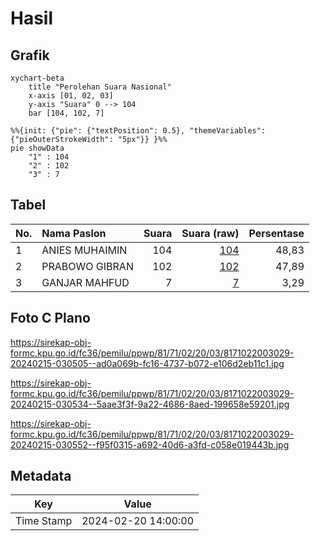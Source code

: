 # Hasil

## Grafik

```mermaid
xychart-beta
    title "Perolehan Suara Nasional"
    x-axis [01, 02, 03]
    y-axis "Suara" 0 --> 104
    bar [104, 102, 7]
```

```mermaid
%%{init: {"pie": {"textPosition": 0.5}, "themeVariables": {"pieOuterStrokeWidth": "5px"}} }%%
pie showData
    "1" : 104
    "2" : 102
    "3" : 7
```

## Tabel

| No. | Nama Paslon    | Suara | Suara (raw) | Persentase |
|:--- |:-------------- | -----:| -----------:| ----------:|
| 1   | ANIES MUHAIMIN | 104   | [104][p-1]  | 48,83      |
| 2   | PRABOWO GIBRAN | 102   | [102][p-2]  | 47,89      |
| 3   | GANJAR MAHFUD  | 7     | [7][p-3]    | 3,29       |


[p-1]: https://github.com/gigit-pemilu/pemilu-2024/blob/main/pilpres/hitung-suara/sub/81-maluku/sub/71-kota-ambon/sub/02-sirimau/sub/2003-batu-merah/sub/029-tps/sub/paslon-1.txt
[p-2]: https://github.com/gigit-pemilu/pemilu-2024/blob/main/pilpres/hitung-suara/sub/81-maluku/sub/71-kota-ambon/sub/02-sirimau/sub/2003-batu-merah/sub/029-tps/sub/paslon-2.txt
[p-3]: https://github.com/gigit-pemilu/pemilu-2024/blob/main/pilpres/hitung-suara/sub/81-maluku/sub/71-kota-ambon/sub/02-sirimau/sub/2003-batu-merah/sub/029-tps/sub/paslon-3.txt

## Foto C Plano

https://sirekap-obj-formc.kpu.go.id/fc36/pemilu/ppwp/81/71/02/20/03/8171022003029-20240215-030505--ad0a069b-fc16-4737-b072-e106d2eb11c1.jpg

https://sirekap-obj-formc.kpu.go.id/fc36/pemilu/ppwp/81/71/02/20/03/8171022003029-20240215-030534--5aae3f3f-9a22-4686-8aed-199658e59201.jpg

https://sirekap-obj-formc.kpu.go.id/fc36/pemilu/ppwp/81/71/02/20/03/8171022003029-20240215-030552--f95f0315-a692-40d6-a3fd-c058e019443b.jpg


## Metadata

| Key        | Value               |
| ---------- | ------------------- |
| Time Stamp | 2024-02-20 14:00:00 |



